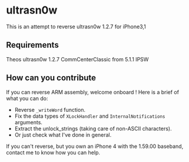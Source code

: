 ultrasn0w
======

This is an attempt to reverse ultrasn0w 1.2.7 for iPhone3,1

Requirements
-------
Theos
ultrasn0w 1.2.7
CommCenterClassic from 5.1.1 IPSW

How can you contribute
-------
If you can reverse ARM assembly, welcome onboard ! Here is a brief of what you can do:

- Reverse `_writeWord` function.
- Fix the data types of `XLockHandler` and `InternalNotifications` arguments.
- Extract the unlock_strings (taking care of non-ASCII characters).
- Or just check what I've done in general.

If you can't reverse, but you own an iPhone 4 with the 1.59.00 baseband, contact me to know how you can help.
